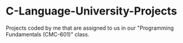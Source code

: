 # C-Language-University-Projects
Projects coded by me that are assigned to us in our "Programming Fundamentals (CMC-601)" class.
